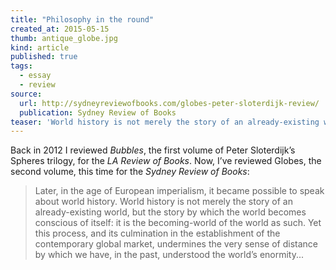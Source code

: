 ```yaml
---
title: "Philosophy in the round"
created_at: 2015-05-15
thumb: antique_globe.jpg
kind: article
published: true
tags: 
  - essay
  - review
source:
  url: http://sydneyreviewofbooks.com/globes-peter-sloterdijk-review/
  publication: Sydney Review of Books
teaser: 'World history is not merely the story of an already-existing world, but the story by which the world becomes conscious of itself: it is the becoming-world of the world as such. Yet this process, and its culmination in the establishment of the contemporary global market, undermines the sense of distance by which we have understood the world’s enormity...'
---
```


Back in 2012 I reviewed _Bubbles_, the first volume of Peter Sloterdijk’s Spheres trilogy, for the _LA Review of Books_. Now, I’ve reviewed Globes, the second volume, this time for the _Sydney Review of Books_:

> Later, in the age of European imperialism, it became possible to speak about world history. World history is not merely the story of an already-existing world, but the story by which the world becomes conscious of itself: it is the becoming-world of the world as such. Yet this process, and its culmination in the establishment of the contemporary global market, undermines the very sense of distance by which we have, in the past, understood the world’s enormity...
